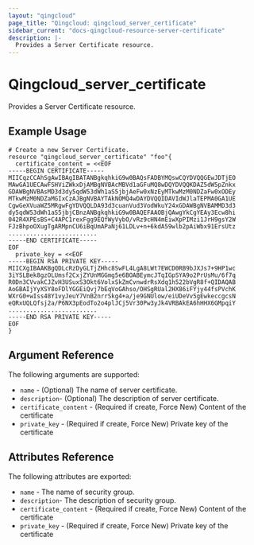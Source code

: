 ```yaml
---
layout: "qingcloud"
page_title: "Qingcloud: qingcloud_server_certificate"
sidebar_current: "docs-qingcloud-resource-server-certificate"
description: |-
  Provides a Server Certificate resource.
---
```


# Qingcloud\_server\_certificate

Provides a Server Certificate resource.

## Example Usage

```
# Create a new Server Certificate.
resource "qingcloud_server_certificate" "foo"{
  certificate_content = <<EOF
-----BEGIN CERTIFICATE-----
MIICqzCCAhSgAwIBAgIBATANBgkqhkiG9w0BAQsFADBYMQswCQYDVQQGEwJDTjEO
MAwGA1UECAwFSHViZWkxDjAMBgNVBAcMBVd1aGFuMQ8wDQYDVQQKDAZ5dW5pZnkx
GDAWBgNVBAsMD3d3dy5qdW53dWh1aS5jbjAeFw0xNzEyMTkwMzM0NDZaFw0xODEy
MTkwMzM0NDZaMGIxCzAJBgNVBAYTAkNOMQ4wDAYDVQQIDAVIdWJlaTEPMA0GA1UE
CgwGeXVuaWZ5MRgwFgYDVQQLDA93d3cuanVud3VodWkuY24xGDAWBgNVBAMMD3d3
dy5qdW53dWh1aS5jbjCBnzANBgkqhkiG9w0BAQEFAAOBjQAwgYkCgYEAy3Ecw8hi
042R4XPEsBS+C4APC1rexFgg9EQfWyVybO/vRz9cHN4mEiwXpPIMzi1JrH9gsY2W
FJzBhpoOXugTgARMpnCU6iBqUmAPaNj61LDLv+n+6kdA59wlb2pAiWbx91ErsUtz
.........................
-----END CERTIFICATE-----
EOF
  private_key = <<EOF
-----BEGIN RSA PRIVATE KEY-----
MIICXgIBAAKBgQDLcRzDyGLTjZHhc8SwFL4LgA8LWt7EWCD0RB9bJXJs7+9HP1wc
3iYSLBek8gzOLUmsf2CxjZYUnMGGmg5e6BOABEymcJTqIGpSYA9o2PrUsMu/6f7q
R0Dn3CVvakCJZvH3USuxS3Okt6VolxSkZmCvnwdrRsXdq1h522bVgR8f+QIDAQAB
AoGBAIjYyXSY8oFDlYGGEiQvj7bEqVoGAhso/OHSgRUal2HX86iFYjy44fsPVchK
WXrG0+wIss48Y1vyJeuY7VnB2nrrSkg4+a/je9GNUlow/eiUDeVv5gEwkeccgcsN
eQRxUQLQfsj2a/P6NX3pEodTo2o4plJCj5Vr30Pw3yJk4VRBAkEA6hHHX6GMpqiY
.........................
-----END RSA PRIVATE KEY-----
EOF
}
```
## Argument Reference

The following arguments are supported:

* `name` - (Optional) The name of server certificate.
* `description`- (Optional) The description of server certificate.
* `certificate_content` - (Required if create, Force New) Content of the certificate
* `private_key` - (Required if create, Force New) Private key of the certificate

## Attributes Reference

The following attributes are exported:
* `name` - The name of security group.
* `description`- The description of security group.
* `certificate_content` - (Required if create, Force New) Content of the certificate
* `private_key` - (Required if create, Force New) Private key of the certificate

